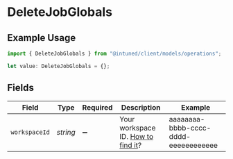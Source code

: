 # DeleteJobGlobals

## Example Usage

```typescript
import { DeleteJobGlobals } from "@intuned/client/models/operations";

let value: DeleteJobGlobals = {};
```

## Fields

| Field                                                                                | Type                                                                                 | Required                                                                             | Description                                                                          | Example                                                                              |
| ------------------------------------------------------------------------------------ | ------------------------------------------------------------------------------------ | ------------------------------------------------------------------------------------ | ------------------------------------------------------------------------------------ | ------------------------------------------------------------------------------------ |
| `workspaceId`                                                                        | *string*                                                                             | :heavy_minus_sign:                                                                   | Your workspace ID. [How to find it](/docs/guides/general/how-to-get-a-workspace-id)? | aaaaaaaa-bbbb-cccc-dddd-eeeeeeeeeeee                                                 |